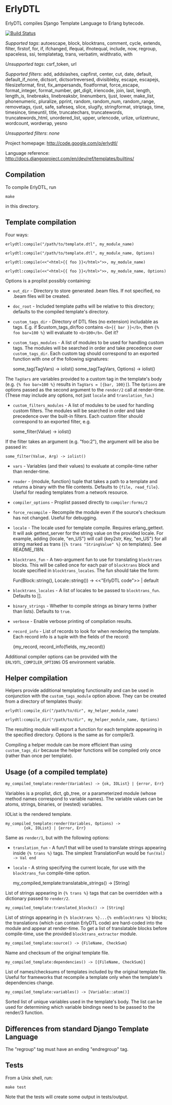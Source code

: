 ErlyDTL
=======

ErlyDTL compiles Django Template Language to Erlang bytecode.

[![Build Status](https://travis-ci.org/erlydtl/erlydtl.png?branch=master)](https://travis-ci.org/erlydtl/erlydtl)

*Supported tags*: autoescape, block, blocktrans, comment, cycle, extends, filter, firstof, for, if, ifchanged, ifequal, ifnotequal, include, now, regroup, spaceless, ssi, templatetag, trans, verbatim, widthratio, with

_Unsupported tags_: csrf_token, url

*Supported filters*: add, addslashes, capfirst, center, cut, date, default, default_if_none, dictsort, dictsortreversed, divisibleby, escape, escapejs, filesizeformat, first, fix_ampersands, floatformat, force_escape, format_integer, format_number, get_digit, iriencode, join, last, length, length_is, linebreaks, linebreaksbr, linenumbers, ljust, lower, make_list, phonenumeric, pluralize, pprint, random, random_num, random_range, removetags, rjust, safe, safeseq, slice, slugify, stringformat, striptags, time, timesince, timeuntil, title, truncatechars, truncatewords, truncatewords_html, unordered_list, upper, urlencode, urlize, urlizetrunc, wordcount, wordwrap, yesno

_Unsupported filters_: _none_

Project homepage: <http://code.google.com/p/erlydtl/>

Language reference: <http://docs.djangoproject.com/en/dev/ref/templates/builtins/>


Compilation
-----------

To compile ErlyDTL, run 

    make
    
in this directory.


Template compilation
--------------------

Four ways:

    erlydtl:compile("/path/to/template.dtl", my_module_name)

    erlydtl:compile("/path/to/template.dtl", my_module_name, Options)

    erlydtl:compile(<<"<html>{{ foo }}</html>">>, my_module_name)

    erlydtl:compile(<<"<html>{{ foo }}</html>">>, my_module_name, Options)

Options is a proplist possibly containing:

* `out_dir` - Directory to store generated .beam files. If not specified, no
.beam files will be created.

* `doc_root` - Included template paths will be relative to this directory;
defaults to the compiled template's directory.

* `custom_tags_dir` - Directory of DTL files (no extension) includable as tags.
E.g. if $custom_tags_dir/foo contains `<b>{{ bar }}</b>`, then `{% foo bar=100 %}` 
will evaluate to `<b>100</b>`. Get it?

* `custom_tags_modules` - A list of modules to be used for handling custom
tags. The modules will be searched in order and take precedence over
`custom_tags_dir`. Each custom tag should correspond to an exported function
with one of the following signatures: 

    some_tag(TagVars)          -> iolist()
    some_tag(TagVars, Options) -> iolist()

The `TagVars` are variables provided to a custom tag in the template's body
(e.g. `{% foo bar=100 %}` results in `TagVars = [{bar, 100}]`).
The `Options` are options passed as the second argument to the `render/2` call
at render-time. (These may include any options, not just `locale` and
`translation_fun`.)

* `custom_filters_modules` - A list of modules to be used for handling custom
filters. The modules will be searched in order and take precedence over the
built-in filters. Each custom filter should correspond to an exported filter,
e.g.

    some_filter(Value) -> iolist()

If the filter takes an argument (e.g. "foo:2"), the argument will be also be
passed in:

    some_filter(Value, Arg) -> iolist()

* `vars` - Variables (and their values) to evaluate at compile-time rather than
render-time. 

* `reader` - {module, function} tuple that takes a path to a template and returns
a binary with the file contents. Defaults to `{file, read_file}`. Useful
for reading templates from a network resource.

* `compiler_options` - Proplist passed directly to `compiler:forms/2`

* `force_recompile` - Recompile the module even if the source's checksum has not
changed. Useful for debugging.

* `locale` - The locale used for template compile. Requires erlang_gettext. It
will ask gettext_server for the string value on the provided locale.
For example, adding {locale, "en_US"} will call {key2str, Key, "en_US"}
for all string marked as trans (`{% trans "StringValue" %}` on templates).
See README_I18N.

* `blocktrans_fun` - A two-argument fun to use for translating `blocktrans`
blocks. This will be called once for each pair of `blocktrans` block and locale
specified in `blocktrans_locales`. The fun should take the form:

    Fun(Block::string(), Locale::string()) -> <<"ErlyDTL code">> | default

* `blocktrans_locales` - A list of locales to be passed to `blocktrans_fun`.
Defaults to [].

* `binary_strings` - Whether to compile strings as binary terms (rather than
lists). Defaults to `true`.

* `verbose` - Enable verbose printing of compilation results.

* `record_info` - List of records to look for when rendering the template. Each record info is a tuple with the fields of the record:

    {my_record, record_info(fields, my_record)}


Additional compiler options can be provided with the `ERLYDTL_COMPILER_OPTIONS`
OS environment variable.


Helper compilation
------------------

Helpers provide additional templating functionality and can be used in
conjunction with the `custom_tags_module` option above. They can be created
from a directory of templates thusly:

    erlydtl:compile_dir("/path/to/dir", my_helper_module_name)
    
    erlydtl:compile_dir("/path/to/dir", my_helper_module_name, Options)

The resulting module will export a function for each template appearing
in the specified directory. Options is the same as for compile/3.

Compiling a helper module can be more efficient than using `custom_tags_dir`
because the helper functions will be compiled only once (rather than once
per template).


Usage (of a compiled template)
------------------------------ 

    my_compiled_template:render(Variables) -> {ok, IOList} | {error, Err}

Variables is a proplist, dict, gb_tree, or a parameterized module
(whose method names correspond to variable names). The variable 
values can be atoms, strings, binaries, or (nested) variables.

IOList is the rendered template.

    my_compiled_template:render(Variables, Options) -> 
            {ok, IOList} | {error, Err}

Same as `render/1`, but with the following options:

* `translation_fun` - A fun/1 that will be used to translate strings appearing
inside `{% trans %}` tags. The simplest TranslationFun would be `fun(Val) ->
Val end`

* `locale` - A string specifying the current locale, for use with the
`blocktrans_fun` compile-time option.

    my_compiled_template:translatable_strings() -> [String]

List of strings appearing in `{% trans %}` tags that can be overridden with
a dictionary passed to `render/2`.

    my_compiled_template:translated_blocks() -> [String]

List of strings appearing in `{% blocktrans %}...{% endblocktrans %}` blocks;
the translations (which can contain ErlyDTL code) are hard-coded into the
module and appear at render-time. To get a list of translatable blocks before
compile-time, use the provided `blocktrans_extractor` module.

    my_compiled_template:source() -> {FileName, CheckSum}

Name and checksum of the original template file.

    my_compiled_template:dependencies() -> [{FileName, CheckSum}]

List of names/checksums of templates included by the original template
file. Useful for frameworks that recompile a template only when the
template's dependencies change.

    my_compiled_template:variables() -> [Variable::atom()]

Sorted list of unique variables used in the template's body. The list can
be used for determining which variable bindings need to be passed to the
render/3 function.

Differences from standard Django Template Language
--------------------------------------------------

The "regroup" tag must have an ending "endregroup" tag.


Tests
-----

From a Unix shell, run:

    make test

Note that the tests will create some output in tests/output.
